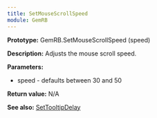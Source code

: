 ```yaml
---
title: SetMouseScrollSpeed
module: GemRB
---
```


**Prototype:** GemRB.SetMouseScrollSpeed (speed)

**Description:** Adjusts the mouse scroll speed.

**Parameters:**
  * speed - defaults between 30 and 50

**Return value:** N/A

**See also:** [SetTooltipDelay](SetTooltipDelay.md)
